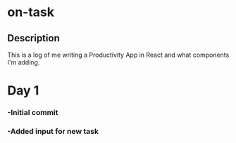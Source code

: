 # on-task

## Description
This is a log of me writing a Productivity App in React and what components I'm adding.

# Day 1
### -Initial commit
### -Added input for new task